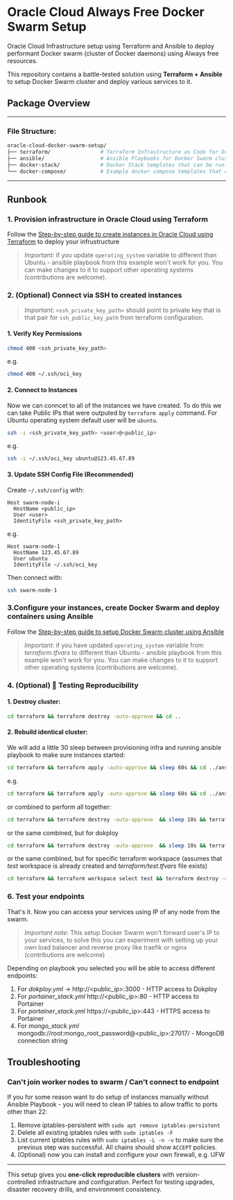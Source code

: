 # Oracle Cloud Always Free Docker Swarm Setup
Oracle Cloud Infrastructure setup using Terraform and Ansible to deploy performant Docker swarm (cluster of Docker daemons) using Always free resources.

This repository contains a battle-tested solution using **Terraform + Ansible** to setup Docker Swarm cluster and deploy various services to it.

## Package Overview
---

### File Structure:
```bash
oracle-cloud-docker-swarm-setup/
├── terraform/                # Terraform Infrastructure as Code for Oracle Cloud to setup compute instances and network
├── ansible/                  # Ansible Playbooks for Docker Swarm cluster creation and services deployment
├── docker-stack/             # Docker Stack templates that can be run deployed to Docker Swarm Cluster
└── docker-compose/           # Example docker compose templates that can be deployed to Dokploy
```

---

## Runbook

### 1. Provision infrastructure in Oracle Cloud using Terraform

Follow the [Step-by-step guide to create instances in Oracle Cloud using Terraform](terraform/README.md) to deploy your infrustructure

> *Important*: if you update `operating_system` variable to different than Ubuntu - ansible playbook from this example won't work for you. You can make changes to it to support other operating systems (contributions are welcome).

### 2. (Optional) Connect via SSH to created instances 

> *Important*: `<ssh_private_key_path>` should point to private key that is that pair for `ssh_public_key_path` from terraform configuration.

#### 1. Verify Key Permissions
```bash
chmod 400 <ssh_private_key_path>
```
e.g.
```bash
chmod 400 ~/.ssh/oci_key
```

#### 2. Connect to Instances

Now we can conncet to all of the instances we have created.
To do this we can take Public IPs that were outputed by `terraform apply` command.
For Ubuntu operating system default user will be `ubuntu`.
```bash
ssh -i <ssh_private_key_path> <user>@<public_ip>
```
e.g.
```bash
ssh -i ~/.ssh/oci_key ubuntu@123.45.67.89
```

#### 3. Update SSH Config File (Recommended)
Create `~/.ssh/config` with:
```config
Host swarm-node-i
  HostName <public_ip>
  User <user>
  IdentityFile <ssh_private_key_path>
```
e.g.
```config
Host swarm-node-1
  HostName 123.45.67.89
  User ubuntu
  IdentityFile ~/.ssh/oci_key
```

Then connect with:
```bash
ssh swarm-node-1
```

### 3.Configure your instances, create Docker Swarm and deploy containers using Ansible

Follow the [Step-by-step guide to setup Docker Swarm cluster using Ansible](ansible/README.md)

> *Important*: if you have updated `operating_system` variable from *terraform.tfvars* to different than Ubuntu - ansible playbook from this example won't work for you. You can make changes to it to support other operating systems (contributions are welcome).

### 4. (Optional) 🧪 Testing Reproducibility
#### 1. Destroy cluster:
```bash
cd terraform && terraform destroy -auto-approve && cd ..
```

#### 2. Rebuild identical cluster:
We will add a little 30 sleep between provisioning infra and running ansible playbook to make sure instances started:
```bash
cd terraform && terraform apply -auto-approve && sleep 60s && cd ../ansible && ./generate_inventory.sh default && ansible-playbook -i default.inventory.ini <playbook>.yml -u <user> --private-key <ssh_private_key_path> && cd ..
```
e.g.
```bash
cd terraform && terraform apply -auto-approve && sleep 60s && cd ../ansible && ./generate_inventory.sh default && export ANSIBLE_HOST_KEY_CHECKING=false && ansible-playbook -i default.inventory.ini portainer_stack.yml -u ubuntu --private-key ~/.ssh/oci_key && cd ..
```
or combined to perform all together:
```bash
cd terraform && terraform destroy -auto-approve  && sleep 10s && terraform init -upgrade && terraform plan -out swarm.plan &&  terraform apply swarm.plan && sleep 60s && cd ../ansible && ./generate_inventory.sh default && export ANSIBLE_HOST_KEY_CHECKING=false && ansible-playbook -i default.inventory.ini portainer_stack.yml -u ubuntu --private-key ~/.ssh/oci_key && cd ..
```
or the same combined, but for dokploy
```bash
cd terraform && terraform destroy -auto-approve  && sleep 10s && terraform init -upgrade && terraform plan -out swarm.plan &&  terraform apply swarm.plan && sleep 60s && cd ../ansible && ./generate_inventory.sh default && export ANSIBLE_HOST_KEY_CHECKING=false && ansible-playbook -i default.inventory.ini dokploy.yml -u ubuntu --private-key ~/.ssh/oci_key && cd ..
```
or the same combined, but for specific terraform workspace (assumes that *test* workspace is already created and *terraform/test.tfvars* file exists)
```bash
cd terraform && terraform workspace select test && terraform destroy -auto-approve  && sleep 10s && terraform init -upgrade && terraform plan -out swarm.plan -var-file="test.tfvars" &&  terraform apply swarm.plan && sleep 60s && cd ../ansible && ./generate_inventory.sh test && export ANSIBLE_HOST_KEY_CHECKING=false && ansible-playbook -i test.inventory.ini portainer_stack.yml -u ubuntu --private-key ~/.ssh/oci_key && cd ..
```

### 6. Test your endpoints

That's it. Now you can access your services using IP of any node from the swarm. 

> *Important note*: This setup Docker Swarm won't forward user's IP to your services, to solve this you can experiment with setting up your own load balancer and reverse proxy like traefik or nginx (contributions are welcome)

Depending on playbook you selected you will be able to access different endpoints:
1. For *dokploy.yml* -> http://<public_ip>:3000 - HTTP access to Dokploy
2. For *portainer_stack.yml* http://<public_ip>:80 - HTTP access to Portainer
3. For *portainer_stack.yml* https://<public_ip>:443 - HTTPS access to Portainer
4. For *mongo_stack.yml* mongodb://root:mongo_root_password@<public_ip>:27017/ - MongoDB connection string


## Troubleshooting

### Can't join worker nodes to swarm / Can't connect to endpoint
If you for some reason want to do setup of instances manually without Ansible Playbook - you will need to clean IP tables to allow traffic to ports other than 22:
1. Remove iptables-persistent with `sudo apt remove iptables-persistent`
2. Delete all existing iptables rules with `sudo iptables -F`
3. List current iptables rules with `sudo iptables -L -n -v` to make sure the previous step was successful. All chains should show `ACCEPT` policies.
4. (Optional) now you can install and configure your own firewall, e.g. UFW


---

This setup gives you **one-click reproducible clusters** with version-controlled infrastructure and configuration. Perfect for testing upgrades, disaster recovery drills, and environment consistency.